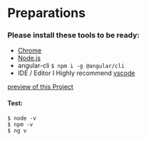 # Preparations

### Please install these tools to be ready:

* [Chrome](https://www.google.com/intl/en/chrome/browser/)
* [Node.js](http://nodejs.org/download/)
* angular-cli `$ npm i -g @angular/cli`
* IDE / Editor I Highly recommend [vscode]( https://code.visualstudio.com/Download)

[preview of this Project](https://sandbox.webdave.de/)

#### Test:

`$ node -v` \
`$ npm -v` \
`$ ng v` 
